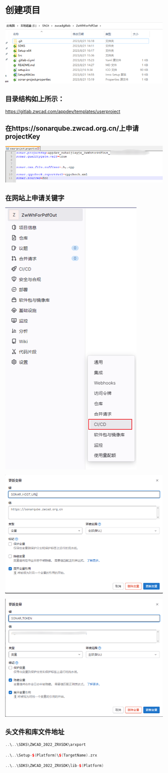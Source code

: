 # 创建项目

![](https://raw.githubusercontent.com/mazaiguo/blogimg/main/20230821-20230821162510.png)

## 目录结构如上所示：

https://gitlab.zwcad.com/appdev/templates/userproject

## 在https://sonarqube.zwcad.org.cn/上申请 projectKey

![](https://raw.githubusercontent.com/mazaiguo/blogimg/main/20230821-20230821162735.png)



## 在网站上申请关键字

![](https://raw.githubusercontent.com/mazaiguo/blogimg/main/20230821-20230821163001.png)

![](https://raw.githubusercontent.com/mazaiguo/blogimg/main/20230821-20230821163234.png)

![](https://raw.githubusercontent.com/mazaiguo/blogimg/main/20230821-20230821163255.png)

## 头文件和库文件地址

```c++
..\..\SDKS\ZWCAD_2022_ZRXSDK\arxport

..\..\Setup-$(Platform)\$(TargetName).zrx

..\..\SDKS\ZWCAD_2022_ZRXSDK\lib-$(Platform)
```

